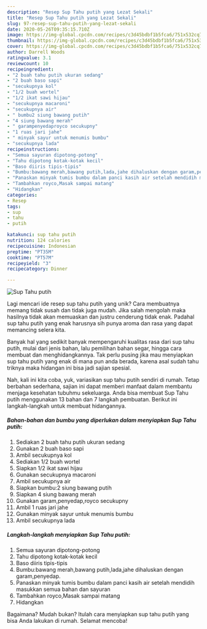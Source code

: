 ```yaml
---
description: "Resep Sup Tahu putih yang Lezat Sekali"
title: "Resep Sup Tahu putih yang Lezat Sekali"
slug: 97-resep-sup-tahu-putih-yang-lezat-sekali
date: 2020-05-26T09:35:15.710Z
image: https://img-global.cpcdn.com/recipes/c3d45bdbf1b5fca6/751x532cq70/sup-tahu-putih-foto-resep-utama.jpg
thumbnail: https://img-global.cpcdn.com/recipes/c3d45bdbf1b5fca6/751x532cq70/sup-tahu-putih-foto-resep-utama.jpg
cover: https://img-global.cpcdn.com/recipes/c3d45bdbf1b5fca6/751x532cq70/sup-tahu-putih-foto-resep-utama.jpg
author: Darrell Woods
ratingvalue: 3.1
reviewcount: 10
recipeingredient:
- "2 buah tahu putih ukuran sedang"
- "2 buah baso sapi"
- "secukupnya kol"
- "1/2 buah wortel"
- "1/2 ikat sawi hijau"
- "secukupnya macaroni"
- "secukupnya air"
- " bumbu2 siung bawang putih"
- "4 siung bawang merah"
- " garampenyedaproyco secukupny"
- "1 ruas jari jahe"
- " minyak sayur untuk menumis bumbu"
- "secukupnya lada"
recipeinstructions:
- "Semua sayuran dipotong-potong"
- "Tahu dipotong kotak-kotak kecil"
- "Baso diiris tipis-tipis"
- "Bumbu:bawang merah,bawang putih,lada,jahe dihaluskan dengan garam,penyedap."
- "Panaskan minyak tumis bumbu dalam panci kasih air setelah mendidih masukkan semua bahan dan sayuran"
- "Tambahkan royco,Masak sampai matang"
- "Hidangkan"
categories:
- Resep
tags:
- sup
- tahu
- putih

katakunci: sup tahu putih 
nutrition: 124 calories
recipecuisine: Indonesian
preptime: "PT35M"
cooktime: "PT57M"
recipeyield: "3"
recipecategory: Dinner

---
```



![Sup Tahu putih](https://img-global.cpcdn.com/recipes/c3d45bdbf1b5fca6/751x532cq70/sup-tahu-putih-foto-resep-utama.jpg)

Lagi mencari ide resep sup tahu putih yang unik? Cara membuatnya memang tidak susah dan tidak juga mudah. Jika salah mengolah maka hasilnya tidak akan memuaskan dan justru cenderung tidak enak. Padahal sup tahu putih yang enak harusnya sih punya aroma dan rasa yang dapat memancing selera kita.

Banyak hal yang sedikit banyak mempengaruhi kualitas rasa dari sup tahu putih, mulai dari jenis bahan, lalu pemilihan bahan segar, hingga cara membuat dan menghidangkannya. Tak perlu pusing jika mau menyiapkan sup tahu putih yang enak di mana pun anda berada, karena asal sudah tahu triknya maka hidangan ini bisa jadi sajian spesial.




Nah, kali ini kita coba, yuk, variasikan sup tahu putih sendiri di rumah. Tetap berbahan sederhana, sajian ini dapat memberi manfaat dalam membantu menjaga kesehatan tubuhmu sekeluarga. Anda bisa membuat Sup Tahu putih menggunakan 13 bahan dan 7 langkah pembuatan. Berikut ini langkah-langkah untuk membuat hidangannya.

<!--inarticleads1-->

##### Bahan-bahan dan bumbu yang diperlukan dalam menyiapkan Sup Tahu putih:

1. Sediakan 2 buah tahu putih ukuran sedang
1. Gunakan 2 buah baso sapi
1. Ambil secukupnya kol
1. Sediakan 1/2 buah wortel
1. Siapkan 1/2 ikat sawi hijau
1. Gunakan secukupnya macaroni
1. Ambil secukupnya air
1. Siapkan  bumbu:2 siung bawang putih
1. Siapkan 4 siung bawang merah
1. Gunakan  garam,penyedap,royco secukupny
1. Ambil 1 ruas jari jahe
1. Gunakan  minyak sayur untuk menumis bumbu
1. Ambil secukupnya lada




<!--inarticleads2-->

##### Langkah-langkah menyiapkan Sup Tahu putih:

1. Semua sayuran dipotong-potong
1. Tahu dipotong kotak-kotak kecil
1. Baso diiris tipis-tipis
1. Bumbu:bawang merah,bawang putih,lada,jahe dihaluskan dengan garam,penyedap.
1. Panaskan minyak tumis bumbu dalam panci kasih air setelah mendidih masukkan semua bahan dan sayuran
1. Tambahkan royco,Masak sampai matang
1. Hidangkan




Bagaimana? Mudah bukan? Itulah cara menyiapkan sup tahu putih yang bisa Anda lakukan di rumah. Selamat mencoba!
